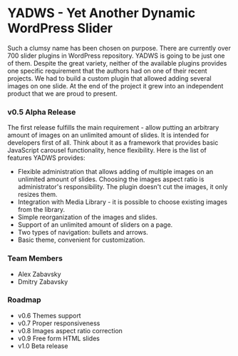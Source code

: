 # YADWS - Yet Another Dynamic WordPress Slider

Such a clumsy name has been chosen on purpose. There are currently over 700 slider plugins in WordPress repository. YADWS is going to be just one of them.  Despite the great variety, neither of the available plugins provides one specific requirement that the authors had on one of their recent projects. We had to build a custom plugin that allowed adding several images on one slide. At the end of the project it grew into an independent product that we are proud to present.  

### v0.5 Alpha Release
The first release fulfills the main requirement - allow putting an arbitrary amount of images on an unlimited amount of slides. It is intended for developers first of all. Think about it as a framework that provides basic JavaScript carousel functionality, hence flexibility. Here is the list of features YADWS provides:

 - Flexible administration that allows adding of multiple images on an unlimited amount of slides. Choosing the images aspect ratio is administrator's responsibility. The plugin doesn't cut the images, it only resizes them. 
 - Integration with Media Library - it is possible to choose existing images from the library.
 - Simple reorganization of the images and slides.
 - Support of an unlimited amount of sliders on a page.
 - Two types of navigation: bullets and arrows.
 - Basic theme, convenient for customization.

### Team Members
 - Alex Zabavsky
 - Dmitry Zabavsky

### Roadmap
  - v0.6 Themes support
  - v0.7 Proper responsiveness 
  - v0.8 Images aspect ratio correction
  - v0.9 Free form HTML slides
  - v1.0 Beta release
  